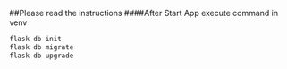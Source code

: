 ##Please read the instructions
####After Start App execute command in venv
```cmd    
flask db init
flask db migrate
flask db upgrade